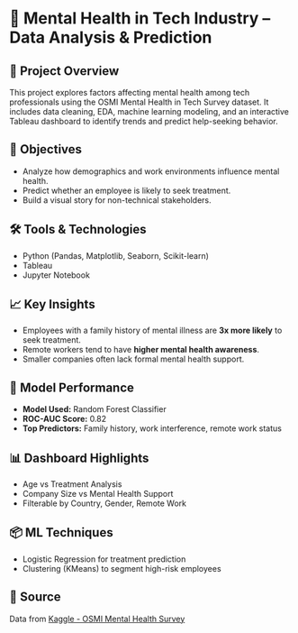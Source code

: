# 🧠 Mental Health in Tech Industry – Data Analysis & Prediction

## 📌 Project Overview
This project explores factors affecting mental health among tech professionals using the OSMI Mental Health in Tech Survey dataset. It includes data cleaning, EDA, machine learning modeling, and an interactive Tableau dashboard to identify trends and predict help-seeking behavior.

## 🎯 Objectives
- Analyze how demographics and work environments influence mental health.
- Predict whether an employee is likely to seek treatment.
- Build a visual story for non-technical stakeholders.

## 🛠️ Tools & Technologies
- Python (Pandas, Matplotlib, Seaborn, Scikit-learn)
- Tableau
- Jupyter Notebook

## 📈 Key Insights
- Employees with a family history of mental illness are **3x more likely** to seek treatment.
- Remote workers tend to have **higher mental health awareness**.
- Smaller companies often lack formal mental health support.

## 🤖 Model Performance
- **Model Used:** Random Forest Classifier
- **ROC-AUC Score:** 0.82
- **Top Predictors:** Family history, work interference, remote work status

## 📊 Dashboard Highlights
- Age vs Treatment Analysis
- Company Size vs Mental Health Support
- Filterable by Country, Gender, Remote Work

## 📦 ML Techniques
- Logistic Regression for treatment prediction
- Clustering (KMeans) to segment high-risk employees

## 📌 Source
Data from [Kaggle - OSMI Mental Health Survey](https://www.kaggle.com/datasets/osmi/mental-health-in-tech-survey)

